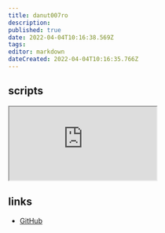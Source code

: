 ```yaml
---
title: danut007ro
description: 
published: true
date: 2022-04-04T10:16:38.569Z
tags: 
editor: markdown
dateCreated: 2022-04-04T10:16:35.766Z
---
```


## scripts

<iframe src="https://p3r7.github.io/norns-gallery-render/?author=danut007ro"id="gallery-iframe"></iframe>

## links

- [GitHub](https://github.com/danut007ro)